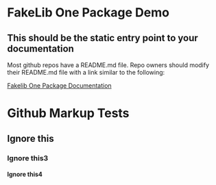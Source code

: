 # FakeLib One Package Demo 

## This should be the static entry point to your documentation

Most github repos have a README.md file.  Repo owners should modify their README.md file with a link similar to the following:

[Fakelib One Package Documentation](../fakedocs1/README.md)

# Github Markup Tests

## Ignore this

### Ignore this3

#### Ignore this4